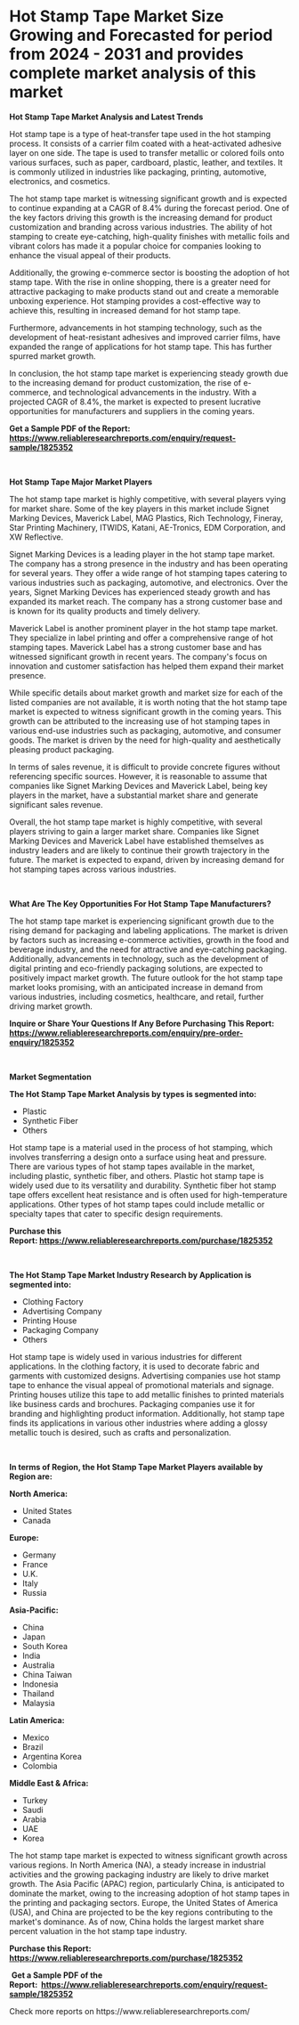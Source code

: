 <p><h1>Hot Stamp Tape Market Size Growing and Forecasted for period from 2024 - 2031 and provides complete market analysis of this market</h1></p><p><strong>Hot Stamp Tape Market Analysis and Latest Trends</strong></p>
<p><p>Hot stamp tape is a type of heat-transfer tape used in the hot stamping process. It consists of a carrier film coated with a heat-activated adhesive layer on one side. The tape is used to transfer metallic or colored foils onto various surfaces, such as paper, cardboard, plastic, leather, and textiles. It is commonly utilized in industries like packaging, printing, automotive, electronics, and cosmetics.</p><p>The hot stamp tape market is witnessing significant growth and is expected to continue expanding at a CAGR of 8.4% during the forecast period. One of the key factors driving this growth is the increasing demand for product customization and branding across various industries. The ability of hot stamping to create eye-catching, high-quality finishes with metallic foils and vibrant colors has made it a popular choice for companies looking to enhance the visual appeal of their products.</p><p>Additionally, the growing e-commerce sector is boosting the adoption of hot stamp tape. With the rise in online shopping, there is a greater need for attractive packaging to make products stand out and create a memorable unboxing experience. Hot stamping provides a cost-effective way to achieve this, resulting in increased demand for hot stamp tape.</p><p>Furthermore, advancements in hot stamping technology, such as the development of heat-resistant adhesives and improved carrier films, have expanded the range of applications for hot stamp tape. This has further spurred market growth.</p><p>In conclusion, the hot stamp tape market is experiencing steady growth due to the increasing demand for product customization, the rise of e-commerce, and technological advancements in the industry. With a projected CAGR of 8.4%, the market is expected to present lucrative opportunities for manufacturers and suppliers in the coming years.</p></p>
<p><strong>Get a Sample PDF of the Report:&nbsp; <a href="https://www.reliableresearchreports.com/enquiry/request-sample/1825352">https://www.reliableresearchreports.com/enquiry/request-sample/1825352</a></strong></p>
<p>&nbsp;</p>
<p><strong>Hot Stamp Tape Major Market Players</strong></p>
<p><p>The hot stamp tape market is highly competitive, with several players vying for market share. Some of the key players in this market include Signet Marking Devices, Maverick Label, MAG Plastics, Rich Technology, Fineray, Star Printing Machinery, ITWIDS, Katani, AE-Tronics, EDM Corporation, and XW Reflective.</p><p>Signet Marking Devices is a leading player in the hot stamp tape market. The company has a strong presence in the industry and has been operating for several years. They offer a wide range of hot stamping tapes catering to various industries such as packaging, automotive, and electronics. Over the years, Signet Marking Devices has experienced steady growth and has expanded its market reach. The company has a strong customer base and is known for its quality products and timely delivery.</p><p>Maverick Label is another prominent player in the hot stamp tape market. They specialize in label printing and offer a comprehensive range of hot stamping tapes. Maverick Label has a strong customer base and has witnessed significant growth in recent years. The company's focus on innovation and customer satisfaction has helped them expand their market presence.</p><p>While specific details about market growth and market size for each of the listed companies are not available, it is worth noting that the hot stamp tape market is expected to witness significant growth in the coming years. This growth can be attributed to the increasing use of hot stamping tapes in various end-use industries such as packaging, automotive, and consumer goods. The market is driven by the need for high-quality and aesthetically pleasing product packaging.</p><p>In terms of sales revenue, it is difficult to provide concrete figures without referencing specific sources. However, it is reasonable to assume that companies like Signet Marking Devices and Maverick Label, being key players in the market, have a substantial market share and generate significant sales revenue.</p><p>Overall, the hot stamp tape market is highly competitive, with several players striving to gain a larger market share. Companies like Signet Marking Devices and Maverick Label have established themselves as industry leaders and are likely to continue their growth trajectory in the future. The market is expected to expand, driven by increasing demand for hot stamping tapes across various industries.</p></p>
<p>&nbsp;</p>
<p><strong>What Are The Key Opportunities For Hot Stamp Tape Manufacturers?</strong></p>
<p><p>The hot stamp tape market is experiencing significant growth due to the rising demand for packaging and labeling applications. The market is driven by factors such as increasing e-commerce activities, growth in the food and beverage industry, and the need for attractive and eye-catching packaging. Additionally, advancements in technology, such as the development of digital printing and eco-friendly packaging solutions, are expected to positively impact market growth. The future outlook for the hot stamp tape market looks promising, with an anticipated increase in demand from various industries, including cosmetics, healthcare, and retail, further driving market growth.</p></p>
<p><strong>Inquire or Share Your Questions If Any Before Purchasing This Report: <a href="https://www.reliableresearchreports.com/enquiry/pre-order-enquiry/1825352">https://www.reliableresearchreports.com/enquiry/pre-order-enquiry/1825352</a></strong></p>
<p>&nbsp;</p>
<p><strong>Market Segmentation</strong></p>
<p><strong>The Hot Stamp Tape Market Analysis by types is segmented into:</strong></p>
<p><ul><li>Plastic</li><li>Synthetic Fiber</li><li>Others</li></ul></p>
<p><p>Hot stamp tape is a material used in the process of hot stamping, which involves transferring a design onto a surface using heat and pressure. There are various types of hot stamp tapes available in the market, including plastic, synthetic fiber, and others. Plastic hot stamp tape is widely used due to its versatility and durability. Synthetic fiber hot stamp tape offers excellent heat resistance and is often used for high-temperature applications. Other types of hot stamp tapes could include metallic or specialty tapes that cater to specific design requirements.</p></p>
<p><strong>Purchase this Report:&nbsp;<a href="https://www.reliableresearchreports.com/purchase/1825352">https://www.reliableresearchreports.com/purchase/1825352</a></strong></p>
<p>&nbsp;</p>
<p><strong>The Hot Stamp Tape Market Industry Research by Application is segmented into:</strong></p>
<p><ul><li>Clothing Factory</li><li>Advertising Company</li><li>Printing House</li><li>Packaging Company</li><li>Others</li></ul></p>
<p><p>Hot stamp tape is widely used in various industries for different applications. In the clothing factory, it is used to decorate fabric and garments with customized designs. Advertising companies use hot stamp tape to enhance the visual appeal of promotional materials and signage. Printing houses utilize this tape to add metallic finishes to printed materials like business cards and brochures. Packaging companies use it for branding and highlighting product information. Additionally, hot stamp tape finds its applications in various other industries where adding a glossy metallic touch is desired, such as crafts and personalization.</p></p>
<p>&nbsp;</p>
<p><strong>In terms of Region, the Hot Stamp Tape Market Players available by Region are:</strong></p>
<p>
    <p> <strong> North America: </strong>
        <ul>
            <li>United States</li>
            <li>Canada</li>
        </ul>
        </p> 
    <p> <strong> Europe: </strong>
        <ul>
            <li>Germany</li>
            <li>France</li>
            <li>U.K.</li>
            <li>Italy</li>
            <li>Russia</li>
        </ul>
        </p> 
    <p> <strong> Asia-Pacific: </strong>
        <ul>
            <li>China</li>
            <li>Japan</li>
            <li>South Korea</li>
            <li>India</li>
            <li>Australia</li>
            <li>China Taiwan</li>
            <li>Indonesia</li>
            <li>Thailand</li>
            <li>Malaysia</li>
        </ul>
        </p> 
    <p> <strong> Latin America: </strong>
        <ul>
            <li>Mexico</li>
            <li>Brazil</li>
            <li>Argentina Korea</li>
            <li>Colombia</li>
        </ul>
        </p> 
    <p> <strong> Middle East & Africa: </strong>
        <ul>
            <li>Turkey</li>
            <li>Saudi</li>
            <li>Arabia</li>
            <li>UAE</li>
            <li>Korea</li>
        </ul>
    </p>
    </p>
<p><p>The hot stamp tape market is expected to witness significant growth across various regions. In North America (NA), a steady increase in industrial activities and the growing packaging industry are likely to drive market growth. The Asia Pacific (APAC) region, particularly China, is anticipated to dominate the market, owing to the increasing adoption of hot stamp tapes in the printing and packaging sectors. Europe, the United States of America (USA), and China are projected to be the key regions contributing to the market's dominance. As of now, China holds the largest market share percent valuation in the hot stamp tape industry.</p></p>
<p><strong>Purchase this Report: <a href="https://www.reliableresearchreports.com/purchase/1825352">https://www.reliableresearchreports.com/purchase/1825352</a></strong></p>
<p>&nbsp;<strong>Get a Sample PDF of the Report:&nbsp;&nbsp;<a href="https://www.reliableresearchreports.com/enquiry/request-sample/1825352">https://www.reliableresearchreports.com/enquiry/request-sample/1825352</a></strong></p>
<p><strong></strong></p>
<p>Check more reports on https://www.reliableresearchreports.com/</p>